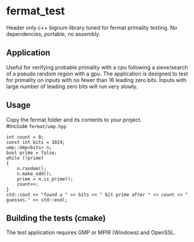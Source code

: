 # fermat_test
Header only c++ bignum library tuned for fermat primality testing.  No dependencies, portable, no assembly.

## Application
Useful for verifying probable primality with a cpu following a sieve/search of a pseudo random region with a gpu. 
The application is designed to test for primality on inputs with no fewer than 16 leading zero bits.  Inputs with large number of leading zero bits will run very slowly. 

## Usage
Copy the fermat folder and its contents to your project.  
#include `fermat/ump.hpp`
```
int count = 0;
const int bits = 1024;
ump::Ump<bits> n;
bool prime = false;
while (!prime)
{
	n.random();
	n.make_odd();
	prime = n.is_prime();
	count++;
}
std::cout << "found a " << bits << " bit prime after " << count << " guesses." << std::endl;
```
## Building the tests (cmake)
The test application requires GMP or MPIR (Windows) and OpenSSL. 




